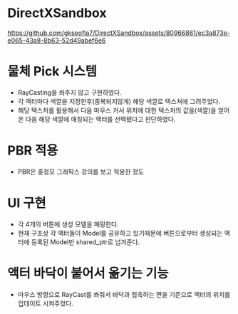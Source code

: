 # DirectXSandbox

https://github.com/gkseofla7/DirectXSandbox/assets/80966861/ec3a873e-e065-43a8-8b63-52d49abef6e6

# 물체 Pick 시스템
- RayCasting을 쏴주지 않고 구현하였다.
-  각 액터마다 색깔을 지정한후(중복되지않게) 해당 색깔로 텍스처에 그려주었다.
-  해당 텍스처를 활용해서 다음 마우스 커서 위치에 대한 텍스처의 값을(색깔)을 얻어온 다음 해당 색깔에 매칭되는 액터를 선택됐다고 판단하였다.
# PBR 적용
- PBR은 홍정모 그래픽스 강의를 보고 적용한 정도
# UI 구현
- 각 4개의 버튼에 생성 모델을 매핑한다.
- 현재 구조상 각 액터들이 Model를 공유하고 있기때문에 버튼으로부터 생성되는 액터에 등록된 Model만 shared_ptr로 넘겨준다.
# 액터 바닥이 붙어서 옮기는 기능
- 마우스 방향으로 RayCast를 쏴줘서 바닥과 접촉하는 면을 기준으로 액터의 위치를 업데이트 시켜주었다.

  
